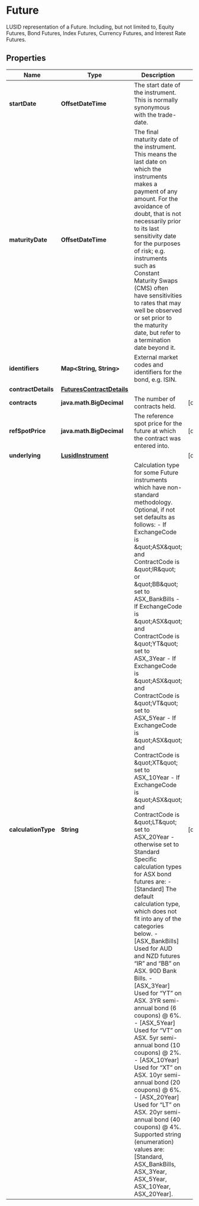 

# Future

LUSID representation of a Future.  Including, but not limited to, Equity Futures, Bond Futures, Index Futures, Currency Futures, and Interest Rate Futures.

## Properties

Name | Type | Description | Notes
------------ | ------------- | ------------- | -------------
**startDate** | **OffsetDateTime** | The start date of the instrument. This is normally synonymous with the trade-date. | 
**maturityDate** | **OffsetDateTime** | The final maturity date of the instrument. This means the last date on which the instruments makes a payment of any amount.  For the avoidance of doubt, that is not necessarily prior to its last sensitivity date for the purposes of risk; e.g. instruments such as  Constant Maturity Swaps (CMS) often have sensitivities to rates that may well be observed or set prior to the maturity date, but refer to a termination date beyond it. | 
**identifiers** | **Map&lt;String, String&gt;** | External market codes and identifiers for the bond, e.g. ISIN. | 
**contractDetails** | [**FuturesContractDetails**](FuturesContractDetails.md) |  | 
**contracts** | **java.math.BigDecimal** | The number of contracts held. |  [optional]
**refSpotPrice** | **java.math.BigDecimal** | The reference spot price for the future at which the contract was entered into. |  [optional]
**underlying** | [**LusidInstrument**](LusidInstrument.md) |  |  [optional]
**calculationType** | **String** | Calculation type for some Future instruments which have non-standard methodology.  Optional, if not set defaults as follows:  - If ExchangeCode is \&quot;ASX\&quot; and ContractCode is \&quot;IR\&quot; or \&quot;BB\&quot; set to ASX_BankBills  - If ExchangeCode is \&quot;ASX\&quot; and ContractCode is \&quot;YT\&quot; set to ASX_3Year  - If ExchangeCode is \&quot;ASX\&quot; and ContractCode is \&quot;VT\&quot; set to ASX_5Year  - If ExchangeCode is \&quot;ASX\&quot; and ContractCode is \&quot;XT\&quot; set to ASX_10Year  - If ExchangeCode is \&quot;ASX\&quot; and ContractCode is \&quot;LT\&quot; set to ASX_20Year  - otherwise set to Standard    Specific calculation types for ASX bond futures are:  - [Standard] The default calculation type, which does not fit into any of the categories below.  - [ASX_BankBills] Used for AUD and NZD futures “IR” and “BB” on ASX. 90D Bank Bills.  - [ASX_3Year] Used for “YT” on ASX. 3YR semi-annual bond (6 coupons) @ 6%.  - [ASX_5Year] Used for “VT” on ASX. 5yr semi-annual bond (10 coupons) @ 2%.  - [ASX_10Year] Used for “XT” on ASX. 10yr semi-annual bond (20 coupons) @ 6%.  - [ASX_20Year] Used for “LT” on ASX. 20yr semi-annual bond (40 coupons) @ 4%.    Supported string (enumeration) values are: [Standard, ASX_BankBills, ASX_3Year, ASX_5Year, ASX_10Year, ASX_20Year]. |  [optional]



